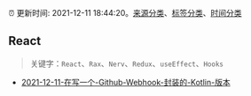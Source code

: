 :alarm_clock: 更新时间: 2021-12-11 18:44:20。[来源分类](../README.md)、[标签分类](../TAGS.md)、[时间分类](../TIMELINE.md)

## React


> 关键字：`React`、`Rax`、`Nerv`、`Redux`、`useEffect`、`Hooks`



- [2021-12-11-在写一个-Github-Webhook-封装的-Kotlin-版本](https://www.v2ex.com/t/821549) 